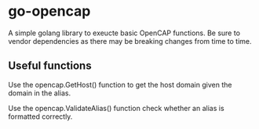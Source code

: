 # go-opencap

A simple golang library to exeucte basic OpenCAP functions. Be sure to vendor dependencies as there may be breaking changes from time to time.

## Useful functions

Use the opencap.GetHost() function to get the host domain given the domain in the alias.

Use the opencap.ValidateAlias() function check whether an alias is formatted correctly.
